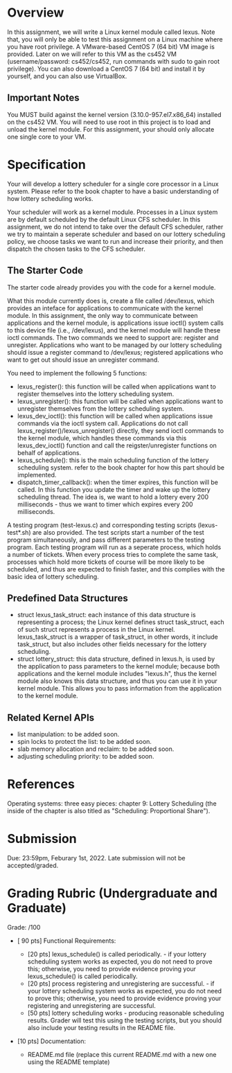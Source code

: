 # Overview

In this assignment, we will write a Linux kernel module called lexus. Note that, you will only be able to test this assignment on a Linux machine where you have root privilege. A VMware-based CentOS 7 (64 bit) VM image is provided. Later on we will refer to this VM as the cs452 VM (username/password: cs452/cs452, run commands with sudo to gain root privilege). You can also download a CentOS 7 (64 bit) and install it by yourself, and you can also use VirtualBox.

## Important Notes

You MUST build against the kernel version (3.10.0-957.el7.x86_64) installed on the cs452 VM. You will need to use root in this project is to load and unload the kernel module. For this assignment, your should only allocate one single core to your VM.

# Specification

Your will develop a lottery scheduler for a single core processor in a Linux system. Please refer to the book chapter to have a basic understanding of how lottery scheduling works.

Your scheduler will work as a kernel module. Processes in a Linux system are by default scheduled by the default Linux CFS scheduler. In this assignment, we do not intend to take over the default CFS scheduler, rather we try to maintain a seperate scheduler and based on our lottery scheduling policy, we choose tasks we want to run and increase their priority, and then dispatch the chosen tasks to the CFS scheduler.

## The Starter Code

The starter code already provides you with the code for a kernel module. 

What this module currently does is, create a file called /dev/lexus, which provides an inteface for applications to communicate with the kernel module. In this assignment, the only way to communicate between applications and the kernel module, is applications issue ioctl() system calls to this device file (i.e., /dev/lexus), and the kernel module will handle these ioctl commands. The two commands we need to support are: register and unregister. Applications who want to be managed by our lottery scheduling should issue a register command to /dev/lexus; registered applications who want to get out should issue an unregister command.

You need to implement the following 5 functions:
  - lexus_register(): this function will be called when applications want to register themselves into the lottery scheduling system.
  - lexus_unregister(): this function will be called when applications want to unregister themselves from the lottery scheduling system.
  - lexus_dev_ioctl(): this function will be called when applications issue commands via the ioctl system call. Applications do not call lexus_register()/lexus_unregister() directly, they send ioctl commands to the kernel module, which handles these commands via this lexus_dev_ioctl() function and call the reigster/unregister functions on behalf of applications.
  - lexus_schedule(): this is the main scheduling function of the lottery scheduling system. refer to the book chapter for how this part should be implemented.
  - dispatch_timer_callback(): when the timer expires, this function will be called. In this function you update the timer and wake up the lottery scheduling thread. The idea is, we want to hold a lottery every 200 milliseconds - thus we want to timer which expires every 200 milliseconds.

A testing program (test-lexus.c) and corresponding testing scripts (lexus-test*.sh) are also provided. The test scripts start a number of the test program simultaneously, and pass different parameters to the testing program. Each testing program will run as a seperate process, which holds a number of tickets. When every process tries to complete the same task, processes which hold more tickets of course will be more likely to be scheduled, and thus are expected to finish faster, and this complies with the basic idea of lottery scheduling.

## Predefined Data Structures
  - struct lexus_task_struct: each instance of this data structure is representing a process; the Linux kernel defines struct task_struct, each of such struct represents a process in the Linux kernel. lexus_task_struct is a wrapper of task_struct, in other words, it include task_struct, but also includes other fields necessary for the lottery scheduling.
  - struct lottery_struct: this data structure, defined in lexus.h, is used by the application to pass parameters to the kernel module; because both applications and the kernel module includes "lexus.h", thus the kernel module also knows this data structure, and thus you can use it in your kernel module. This allows you to pass information from the application to the kernel module.

## Related Kernel APIs

  - list manipulation: to be added soon.
  - spin locks to protect the list: to be added soon.
  - slab memory allocation and reclaim: to be added soon.
  - adjusting scheduling priority: to be added soon.

# References

Operating systems: three easy pieces: chapter 9: Lottery Scheduling (the inside of the chapter is also titled as "Scheduling: Proportional Share").

# Submission

Due: 23:59pm, Feburary 1st, 2022. Late submission will not be accepted/graded.

# Grading Rubric (Undergraduate and Graduate)
Grade: /100

- [ 90 pts] Functional Requirements:
  - [20 pts] lexus_schedule() is called periodically. - if your lottery scheduling system works as expected, you do not need to prove this; otherwise, you need to provide evidence proving your lexus_schedule() is called periodically.
  - [20 pts] process registering and unregistering are successful. - if your lottery scheduling system works as expected, you do not need to prove this; otherwise, you need to provide evidence proving your registering and unregistering are successful.
  - [50 pts] lottery scheduling works - producing reasonable scheduling results. Grader will test this using the testing scripts, but you should also include your testing results in the README file.

- [10 pts] Documentation:
  - README.md file (replace this current README.md with a new one using the README template)

